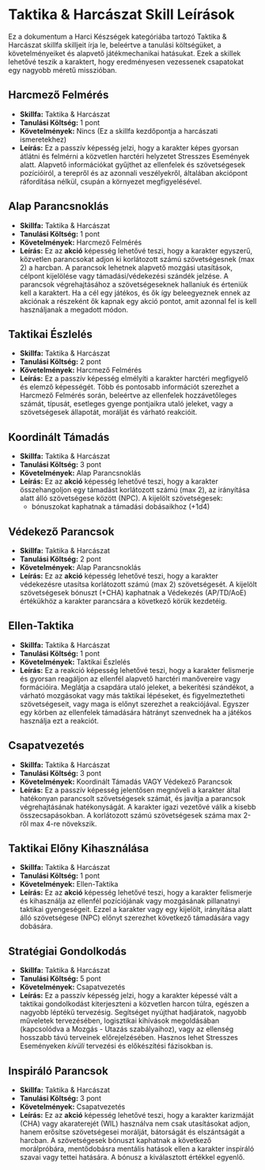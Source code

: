 # Taktika & Harcászat Skill Leírások

Ez a dokumentum a Harci Készségek kategóriába tartozó Taktika & Harcászat skillfa skilljeit írja le, beleértve a tanulási költségüket, a követelményeiket és alapvető játékmechanikai hatásukat. Ezek a skillek lehetővé teszik a karaktert, hogy eredményesen vezessenek csapatokat egy nagyobb méretű misszióban.

## Harcmező Felmérés
* **Skillfa:** Taktika & Harcászat
* **Tanulási Költség:** 1 pont
* **Követelmények:** Nincs (Ez a skillfa kezdőpontja a harcászati ismeretekhez)
* **Leírás:** Ez a passzív képesség jelzi, hogy a karakter képes gyorsan átlátni és felmérni a közvetlen harctéri helyzetet Stresszes Események alatt. Alapvető információkat gyűjthet az ellenfelek és szövetségesek pozícióiról, a terepről és az azonnali veszélyekről, általában akciópont ráfordítása nélkül, csupán a környezet megfigyelésével.

## Alap Parancsnoklás
* **Skillfa:** Taktika & Harcászat
* **Tanulási Költség:** 1 pont
* **Követelmények:** Harcmező Felmérés
* **Leírás:** Ez az **akció** képesség lehetővé teszi, hogy a karakter egyszerű, közvetlen parancsokat adjon ki korlátozott számú szövetségesnek (max 2) a harcban. A parancsok lehetnek alapvető mozgási utasítások, célpont kijelölése vagy támadási/védekezési szándék jelzése. A parancsok végrehajtásához a szövetségeseknek hallaniuk és érteniük kell a karaktert. Ha a cél egy játékos, és ők így beleegyeznek ennek az akciónak a részeként ők kapnak egy akció pontot, amit azonnal fel is kell használjanak a megadott módon.

## Taktikai Észlelés
* **Skillfa:** Taktika & Harcászat
* **Tanulási Költség:** 2 pont
* **Követelmények:** Harcmező Felmérés
* **Leírás:** Ez a passzív képesség elmélyíti a karakter harctéri megfigyelő és elemző képességét. Több és pontosabb információt szerezhet a Harcmező Felmérés során, beleértve az ellenfelek hozzávetőleges számát, típusát, esetleges gyenge pontjaikra utaló jeleket, vagy a szövetségesek állapotát, morálját és várható reakcióit.

## Koordinált Támadás
* **Skillfa:** Taktika & Harcászat
* **Tanulási Költség:** 3 pont
* **Követelmények:** Alap Parancsnoklás
* **Leírás:** Ez az **akció** képesség lehetővé teszi, hogy a karakter összehangoljon egy támadást korlátozott számú (max 2), az irányítása alatt álló szövetségese között (NPC). A kijelölt szövetségesek:
	* bónuszokat kaphatnak a támadási dobásaikhoz (+1d4)

## Védekező Parancsok
* **Skillfa:** Taktika & Harcászat
* **Tanulási Költség:** 2 pont
* **Követelmények:** Alap Parancsnoklás
* **Leírás:** Ez az **akció** képesség lehetővé teszi, hogy a karakter védekezésre utasítsa korlátozott számú (max 2) szövetségesét. A kijelölt szövetségesek bónuszt (+CHA) kaphatnak a Védekezés (AP/TD/AoE) értékükhöz a karakter parancsára a következő körük kezdetéig.

## Ellen-Taktika
* **Skillfa:** Taktika & Harcászat
* **Tanulási Költség:** 1 pont
* **Követelmények:** Taktikai Észlelés
* **Leírás:** Ez a reakció képesség lehetővé teszi, hogy a karakter felismerje és gyorsan reagáljon az ellenfél alapvető harctéri manővereire vagy formációira. Meglátja a csapdára utaló jeleket, a bekerítési szándékot, a várható mozgásokat vagy más taktikai lépéseket, és figyelmeztetheti szövetségeseit, vagy maga is előnyt szerezhet a reakciójával. Egyszer egy körben az ellenfelek támadására hátrányt szenvednek ha a játékos használja ezt a reakciót.

## Csapatvezetés
* **Skillfa:** Taktika & Harcászat
* **Tanulási Költség:** 3 pont
* **Követelmények:** Koordinált Támadás VAGY Védekező Parancsok
* **Leírás:** Ez a passzív képesség jelentősen megnöveli a karakter által hatékonyan parancsolt szövetségesek számát, és javítja a parancsok végrehajtásának hatékonyságát. A karakter igazi vezetővé válik a kisebb összecsapásokban. A korlátozott számú szövetségesek száma max 2-ről max 4-re növekszik.

## Taktikai Előny Kihasználása
* **Skillfa:** Taktika & Harcászat
* **Tanulási Költség:** 1 pont
* **Követelmények:** Ellen-Taktika
* **Leírás:** Ez az **akció** képesség lehetővé teszi, hogy a karakter felismerje és kihasználja az ellenfél pozíciójának vagy mozgásának pillanatnyi taktikai gyengeségeit. Ezzel a karakter vagy egy kijelölt, irányítása alatt álló szövetségese (NPC) előnyt szerezhet következő támadására vagy dobására.

## Stratégiai Gondolkodás
* **Skillfa:** Taktika & Harcászat
* **Tanulási Költség:** 5 pont
* **Követelmények:** Csapatvezetés
* **Leírás:** Ez a passzív képesség jelzi, hogy a karakter képessé vált a taktikai gondolkodást kiterjeszteni a közvetlen harcon túlra, egészen a nagyobb léptékű tervezésig. Segítséget nyújthat hadjáratok, nagyobb műveletek tervezésében, logisztikai kihívások megoldásában (kapcsolódva a Mozgás - Utazás szabályaihoz), vagy az ellenség hosszabb távú terveinek előrejelzésében. Hasznos lehet Stresszes Eseményeken *kívüli* tervezési és előkészítési fázisokban is.

## Inspiráló Parancsok
* **Skillfa:** Taktika & Harcászat
* **Tanulási Költség:** 3 pont
* **Követelmények:** Csapatvezetés
* **Leírás:** Ez az **akció** képesség lehetővé teszi, hogy a karakter karizmáját (CHA) vagy akaraterejét (WIL) használva nem csak utasításokat adjon, hanem erősítse szövetségesei morálját, bátorságát és elszántságát a harcban. A szövetségesek bónuszt kaphatnak a következő morálpróbára, mentődobásra mentális hatások ellen a karakter inspiráló szavai vagy tettei hatására. A bónusz a kiválasztott értékkel egyenlő.